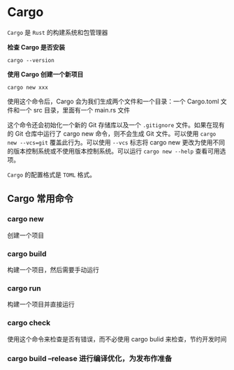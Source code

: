 # Cargo

`Cargo` 是 `Rust` 的构建系统和包管理器

**检查 Cargo 是否安装**

```shell
cargo --version
```

**使用 Cargo 创建一个新项目**

```shell
cargo new xxx
```

使用这个命令后，Cargo 会为我们生成两个文件和一个目录：一个 Cargo.toml 文件和一个 src 目录，里面有一个 main.rs 文件

这个命令还会初始化一个新的 Git 存储库以及一个 `.gitignore` 文件。如果在现有的 Git 仓库中运行了 cargo new 命令，则不会生成 Git 文件。可以使用 `cargo new --vcs=git` 覆盖此行为。可以使用 `--vcs` 标志将 cargo new 更改为使用不同的版本控制系统或不使用版本控制系统。可以运行 `cargo new --help` 查看可用选项。

`Cargo` 的配置格式是 `TOML` 格式。

## Cargo 常用命令

### cargo new 

创建一个项目

### cargo build

构建一个项目，然后需要手动运行

### cargo run

构建一个项目并直接运行

### cargo check 

使用这个命令来检查是否有错误，而不必使用 cargo bulid 来检查，节约开发时间

### cargo build –release 进行编译优化，为发布作准备

